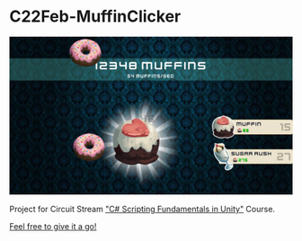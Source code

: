 # C22Feb-MuffinClicker

![alt text](https://github.com/krystianzun/C22Feb-MuffinClicker/blob/main/Assets/Thumbnail/Muffin%20Clicker%20Thumbnail.png?raw=true)

Project for Circuit Stream ["C# Scripting Fundamentals in Unity"](https://circuitstream.com/c-scripting-fundamentals-in-unity/) Course.

[Feel free to give it a go!](https://play.unity.com/mg/other/muffin-clicker)
